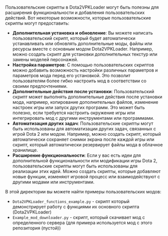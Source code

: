 Пользовательские скрипты в Dota2VPKLoader могут быть полезны для расширения функциональности и добавления пользовательских действий. Вот некоторые возможности, которые пользовательские скрипты могут предоставить:
- **Дополнительная установка и обновление**: Вы можете написать пользовательский скрипт, который будет автоматически устанавливать или обновлять дополнительные моды, файлы или ресурсы вместе с основным модом Dota2VPKLoader. Например, можно создать скрипт для установки дополнительных текстур или замены моделей персонажей.
- **Настройка параметров**: С помощью пользовательских скриптов можно добавить возможность настройки различных параметров и параметров мода перед его установкой. Это позволит пользователям более гибко настроить мод в соответствии со своими предпочтениями.
- **Дополнительные действия после установки**: Пользовательский скрипт может выполнять дополнительные действия после установки мода, например, копирование дополнительных файлов, изменение настроек игры или запуск других программ. Это может быть полезно, если требуется настроить окружение игры или интегрировать мод с другими инструментами или программами.
- **Автоматизация других задач**: Пользовательские скрипты могут быть использованы для автоматизации других задач, связанных с игрой Dota 2 или модом. Например, можно создать скрипт, который автоматически сохраняет снимки экрана после каждой игры или скрипт, который автоматически резервирует файлы мода в облачное хранилище.
- **Расширение функциональности**: Если у вас есть идеи для дополнительной функциональности или модификации игры Dota 2, пользовательские скрипты могут быть использованы для реализации этих идей. Можно создать скрипты, которые добавляют новые функции, изменяют игровой процесс или взаимодействуют с другими модами или инструментами.

В этой директории вы можете найти примеры пользовательских модов:
- `Dota2VPKLoader_functions_example.py` - скрипт который демонстрирует работу с функциями их основного скрипта (Dota2VPKLoader)
- `Example_mod_downloader.py` - скрипт, который скачивает мод с определенного сервера (для примера используется мод с этого репозитория (пустой))

